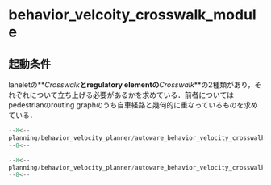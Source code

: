 # behavior_velcoity_crosswalk_module

## 起動条件

laneletの**_Crosswalk_**とregulatory elementの**_Crosswalk_**の2種類があり，それぞれについて立ち上げる必要があるかを求めている．前者についてはpedestrianのrouting graphのうち自車経路と幾何的に重なっているものを求めている．

```cpp title="autoware_behavior_crosswalk_module/src/util.cpp:56:90"
--8<--
planning/behavior_velocity_planner/autoware_behavior_velocity_crosswalk_module/src/util.cpp:56:90
--8<--
```

```cpp title="autoware_behavior_crosswalk_module/src/manager.cpp:198:207@launchNewModules"
--8<--
planning/behavior_velocity_planner/autoware_behavior_velocity_crosswalk_module/src/manager.cpp:198:207
--8<--
```
